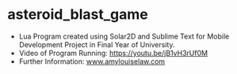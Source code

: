 # asteroid_blast_game
- Lua Program created using Solar2D and Sublime Text for Mobile Development Project in Final Year of University. 
- Video of Program Running: https://youtu.be/jB1vH3rUf0M
- Further Information: www.amylouiselaw.com
